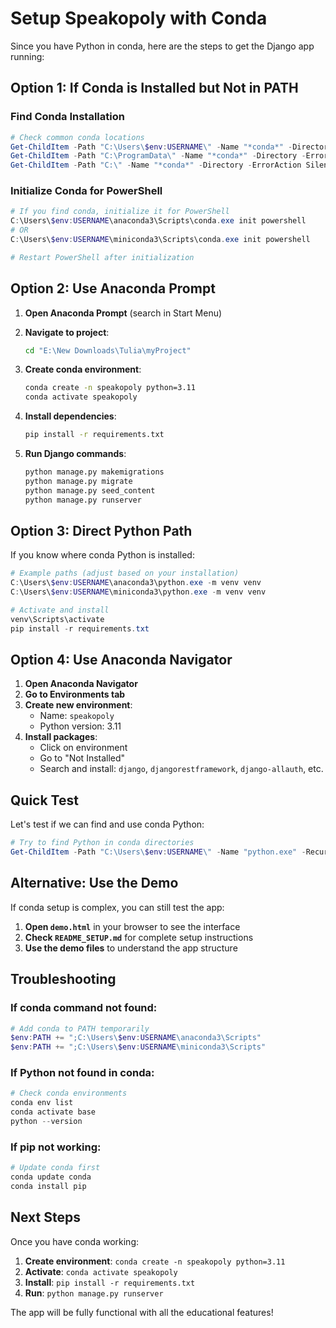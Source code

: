 # Setup Speakopoly with Conda

Since you have Python in conda, here are the steps to get the Django app running:

## Option 1: If Conda is Installed but Not in PATH

### Find Conda Installation
```powershell
# Check common conda locations
Get-ChildItem -Path "C:\Users\$env:USERNAME\" -Name "*conda*" -Directory -Recurse -ErrorAction SilentlyContinue
Get-ChildItem -Path "C:\ProgramData\" -Name "*conda*" -Directory -ErrorAction SilentlyContinue
Get-ChildItem -Path "C:\" -Name "*conda*" -Directory -ErrorAction SilentlyContinue
```

### Initialize Conda for PowerShell
```powershell
# If you find conda, initialize it for PowerShell
C:\Users\$env:USERNAME\anaconda3\Scripts\conda.exe init powershell
# OR
C:\Users\$env:USERNAME\miniconda3\Scripts\conda.exe init powershell

# Restart PowerShell after initialization
```

## Option 2: Use Anaconda Prompt

1. **Open Anaconda Prompt** (search in Start Menu)
2. **Navigate to project**:
   ```bash
   cd "E:\New Downloads\Tulia\myProject"
   ```

3. **Create conda environment**:
   ```bash
   conda create -n speakopoly python=3.11
   conda activate speakopoly
   ```

4. **Install dependencies**:
   ```bash
   pip install -r requirements.txt
   ```

5. **Run Django commands**:
   ```bash
   python manage.py makemigrations
   python manage.py migrate
   python manage.py seed_content
   python manage.py runserver
   ```

## Option 3: Direct Python Path

If you know where conda Python is installed:

```powershell
# Example paths (adjust based on your installation)
C:\Users\$env:USERNAME\anaconda3\python.exe -m venv venv
C:\Users\$env:USERNAME\miniconda3\python.exe -m venv venv

# Activate and install
venv\Scripts\activate
pip install -r requirements.txt
```

## Option 4: Use Anaconda Navigator

1. **Open Anaconda Navigator**
2. **Go to Environments tab**
3. **Create new environment**:
   - Name: `speakopoly`
   - Python version: 3.11
4. **Install packages**:
   - Click on environment
   - Go to "Not Installed"
   - Search and install: `django`, `djangorestframework`, `django-allauth`, etc.

## Quick Test

Let's test if we can find and use conda Python:

```powershell
# Try to find Python in conda directories
Get-ChildItem -Path "C:\Users\$env:USERNAME\" -Name "python.exe" -Recurse -ErrorAction SilentlyContinue | Where-Object { $_ -like "*conda*" -or $_ -like "*anaconda*" }
```

## Alternative: Use the Demo

If conda setup is complex, you can still test the app:

1. **Open `demo.html`** in your browser to see the interface
2. **Check `README_SETUP.md`** for complete setup instructions
3. **Use the demo files** to understand the app structure

## Troubleshooting

### If conda command not found:
```powershell
# Add conda to PATH temporarily
$env:PATH += ";C:\Users\$env:USERNAME\anaconda3\Scripts"
$env:PATH += ";C:\Users\$env:USERNAME\miniconda3\Scripts"
```

### If Python not found in conda:
```powershell
# Check conda environments
conda env list
conda activate base
python --version
```

### If pip not working:
```powershell
# Update conda first
conda update conda
conda install pip
```

## Next Steps

Once you have conda working:

1. **Create environment**: `conda create -n speakopoly python=3.11`
2. **Activate**: `conda activate speakopoly`
3. **Install**: `pip install -r requirements.txt`
4. **Run**: `python manage.py runserver`

The app will be fully functional with all the educational features!
